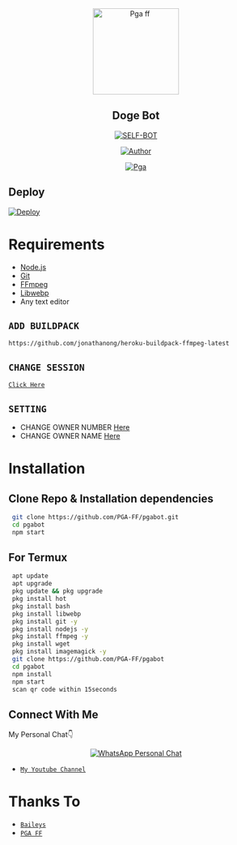 <div align="center">
<img src="https://pbs.twimg.com/media/Erh9GtGXYAETLkU?format=jpg&name=900x900" alt="Pga ff" width="170" />

## Doge Bot

</div>

<p align="center">
<a href="##"><img title="SELF-BOT" src="https://img.shields.io/static/v1?label=Language&message=English&color=blue"></a>
</p>
<p align="center">
  <a href="https://github.com/PGA-FF"><img title="Author" src="https://img.shields.io/badge/Author-Pga ff-blue.svg?style=for-the-badge&logo=github" /></a>
</p>
<p align="center">
<a href="#"><img title="Pga" src="https://img.shields.io/static/v1?label=WHATSAPP&message=Automated-Bot&color=blue"></a>
</p>

## Deploy
[![Deploy](https://www.herokucdn.com/deploy/button.svg)](https://heroku.com/deploy?template=https://github.com/DGXeon/DogeBot/)

# Requirements
* [Node.js](https://nodejs.org/en/)
* [Git](https://git-scm.com/downloads)
* [FFmpeg](https://github.com/BtbN/FFmpeg-Builds/releases/download/autobuild-2020-12-08-13-03/ffmpeg-n4.3.1-26-gca55240b8c-win64-gpl-4.3.zip)
* [Libwebp](https://developers.google.com/speed/webp/download)
* Any text editor

## `ADD BUILDPACK`

```
https://github.com/jonathanong/heroku-buildpack-ffmpeg-latest
```

## `CHANGE SESSION`

[`Click Here`](https://github.com/PGA-FF/pgabot/blob/master/session.json#L1)

## `SETTING`

- CHANGE OWNER NUMBER [Here](https://github.com/PGA-FF/pgabot/blob/master/index.js#L136)
- CHANGE OWNER NAME [Here](https://github.com/PGA-FF/pgabot/blob/master/index.js#L138)

# Installation
## Clone Repo & Installation dependencies
```bash
 git clone https://github.com/PGA-FF/pgabot.git
 cd pgabot
 npm start
```
## For Termux
```bash
 apt update
 apt upgrade
 pkg update && pkg upgrade 
 pkg install hot
 pkg install bash
 pkg install libwebp
 pkg install git -y
 pkg install nodejs -y 
 pkg install ffmpeg -y 
 pkg install wget
 pkg install imagemagick -y
 git clone https://github.com/PGA-FF/pgabot
 cd pgabot
 npm install
 npm start
 scan qr code within 15seconds
```

## Connect With Me
My Personal Chat👇
<p align="center">
 <a href="https://wa.me/+918617738028"><img alt="WhatsApp Personal Chat" src="https://img.shields.io/badge/WhatsApp-25D366?style=for-the-badge&logo=whatsapp&logoColor=black"/></a>
</p>

* [`My Youtube Channel`](https://youtube.com/channel/pgaff)

# Thanks To
* [`Baileys`](https://github.com/adiwajshing/Baileys)
* [`PGA FF`](https://github.com/PGA-FF)
